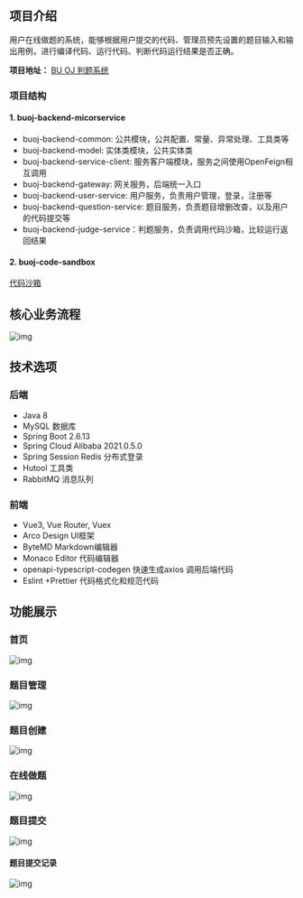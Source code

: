 ## 项目介绍

用户在线做题的系统，能够根据用户提交的代码、管理员预先设置的题目输入和输出用例，进行编译代码、运行代码、判断代码运行结果是否正确。

**项目地址：** [BU OJ 判题系统](http://oj.bc2996.com/)

### 项目结构

#### 1. buoj-backend-micorservice

- buoj-backend-common: 公共模块，公共配置、常量、异常处理、工具类等
- buoj-backend-model: 实体类模块，公共实体类
- buoj-backend-service-client: 服务客户端模块，服务之间使用OpenFeign相互调用
- buoj-backend-gateway: 网关服务，后端统一入口
- buoj-backend-user-service: 用户服务，负责用户管理，登录，注册等
- buoj-backend-question-service: 题目服务，负责题目增删改查，以及用户的代码提交等
- buoj-backend-judge-service：判题服务，负责调用代码沙箱，比较运行返回结果

#### 2. buoj-code-sandbox

[代码沙箱](https://github.com/byc996/buoj-code-sandbox)

## 核心业务流程

![img](https://cdn.nlark.com/yuque/0/2024/jpeg/25961647/1705695949066-586d710d-1be7-4735-80c2-dfbc3c7c3b9f.jpeg)

## 技术选项

### 后端

- Java 8
- MySQL 数据库
- Spring Boot 2.6.13
- Spring Cloud Alibaba 2021.0.5.0
- Spring Session Redis 分布式登录
- Hutool 工具类
- RabbitMQ 消息队列

### 前端

- Vue3, Vue Router, Vuex
- Arco Design UI框架
- ByteMD Markdown编辑器
- Monaco Editor 代码编辑器
- openapi-typescript-codegen 快速生成axios 调用后端代码
- Eslint +Prettier 代码格式化和规范代码



## 功能展示

### 首页



![img](https://cdn.nlark.com/yuque/0/2024/png/25961647/1705681826795-59b921ae-4f45-4acc-80fd-449eb07283b1.png)

### 题目管理

![img](https://cdn.nlark.com/yuque/0/2024/png/25961647/1705681877388-f96d4a11-4d19-4aa9-b866-15353355371f.png)

### 题目创建

![img](https://cdn.nlark.com/yuque/0/2024/png/25961647/1705681895872-82832cc7-5b21-4ee1-8871-eeb495e2b56f.png)

### 在线做题

![img](https://cdn.nlark.com/yuque/0/2024/png/25961647/1705681931508-5bc15457-458a-4bd5-9276-e27e8874e455.png)



### 题目提交

![img](https://cdn.nlark.com/yuque/0/2024/png/25961647/1705681969415-bbc46d53-bb70-4ed6-9bc7-281ce8ef4476.png)

#### 题目提交记录

![img](https://cdn.nlark.com/yuque/0/2024/png/25961647/1705681984643-db6ea1a3-cbc7-41ec-9003-c9f599f26497.png)